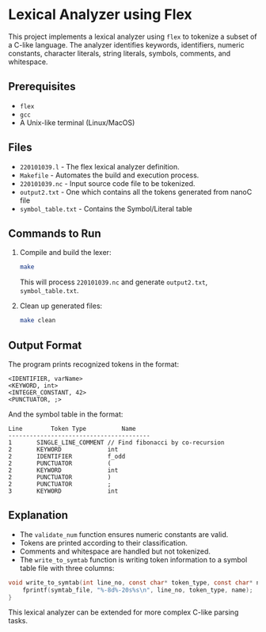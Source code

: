 # Lexical Analyzer using Flex

This project implements a lexical analyzer using `flex` to tokenize a subset of a C-like language. The analyzer identifies keywords, identifiers, numeric constants, character literals, string literals, symbols, comments, and whitespace.

## Prerequisites
- `flex`
- `gcc`
- A Unix-like terminal (Linux/MacOS)

## Files
- `220101039.l` - The flex lexical analyzer definition.
- `Makefile` - Automates the build and execution process.
- `220101039.nc` - Input source code file to be tokenized.
- `output2.txt` - One which contains all the tokens generated from nanoC file
- `symbol_table.txt` - Contains the Symbol/Literal table

## Commands to Run

1. Compile and build the lexer:
   ```sh
   make
   ```

   This will process `220101039.nc` and generate `output2.txt`, `symbol_table.txt`.

2. Clean up generated files:
   ```sh
   make clean
   ```

## Output Format
The program prints recognized tokens in the format:
```
<IDENTIFIER, varName>
<KEYWORD, int>
<INTEGER_CONSTANT, 42>
<PUNCTUATOR, ;>
```

And the symbol table in the format:
```
Line		Token Type			Name
----------------------------------------
1       SINGLE_LINE_COMMENT // Find fibonacci by co-recursion
2       KEYWORD             int
2       IDENTIFIER          f_odd
2       PUNCTUATOR          (
2       KEYWORD             int
2       PUNCTUATOR          )
2       PUNCTUATOR          ;
3       KEYWORD             int
```

## Explanation
- The `validate_num` function ensures numeric constants are valid.
- Tokens are printed according to their classification.
- Comments and whitespace are handled but not tokenized.
- The `write_to_symtab` function is writing token information to a symbol table file with three columns:

```c
void write_to_symtab(int line_no, const char* token_type, const char* name) {
    fprintf(symtab_file, "%-8d%-20s%s\n", line_no, token_type, name);
}
```

This lexical analyzer can be extended for more complex C-like parsing tasks.